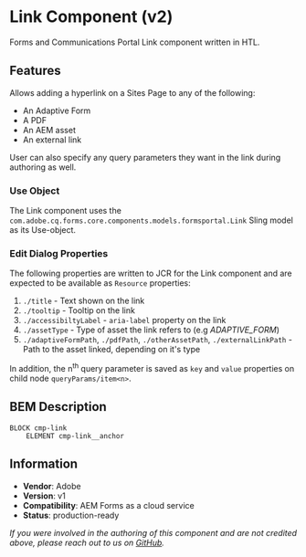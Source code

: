 <!--
Copyright 2025 Adobe

Licensed under the Apache License, Version 2.0 (the "License");
you may not use this file except in compliance with the License.
You may obtain a copy of the License at

    http://www.apache.org/licenses/LICENSE-2.0

Unless required by applicable law or agreed to in writing, software
distributed under the License is distributed on an "AS IS" BASIS,
WITHOUT WARRANTIES OR CONDITIONS OF ANY KIND, either express or implied.
See the License for the specific language governing permissions and
limitations under the License.
-->
Link Component  (v2)
====
Forms and Communications Portal Link component written in HTL.

## Features
Allows adding a hyperlink on a Sites Page to any of the following:
- An Adaptive Form
- A PDF
- An AEM asset
- An external link

User can also specify any query parameters they want in the link during authoring as well.

### Use Object
The Link component uses the `com.adobe.cq.forms.core.components.models.formsportal.Link` Sling model as its Use-object.

### Edit Dialog Properties
The following properties are written to JCR for the Link component and are expected to be available as `Resource` properties:

1. `./title`     - Text shown on the link
2. `./tooltip`   - Tooltip on the link
3. `./accessibiltyLabel` - `aria-label` property on the link
4. `./assetType` - Type of asset the link refers to (e.g *ADAPTIVE_FORM*)
5. `./adaptiveFormPath`, `./pdfPath`, `./otherAssetPath`, `./externalLinkPath` - Path to the asset linked, depending on it's type

In addition, the n<sup>th</sup> query parameter is saved as `key` and `value` properties on child node `queryParams/item<n>`.

## BEM Description
```
BLOCK cmp-link
    ELEMENT cmp-link__anchor
```

## Information
* **Vendor**: Adobe
* **Version**: v1
* **Compatibility**: AEM Forms as a cloud service
* **Status**: production-ready

_If you were involved in the authoring of this component and are not credited above, please reach out to us on [GitHub](https://github.com/adobe/aem-core-forms-components)._
